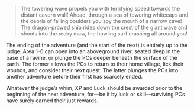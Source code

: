 > The towering wave propels you with terrifying speed towards the distant cavern wall! Ahead, through a sea of towering whitecaps and the debris of falling boulders you spy the mouth of a narrow cave! The dragon-prowed ship rides down the crest of the giant wave and shoots into the rocky maw, the howling surf crashing all around you!

The ending of the adventure (and the start of the next) is entirely up to the judge. Area 1-6 can open into an aboveground river, seated deep in the base of a ravine, or plunge the PCs deeper beneath the surface of the earth. The former allows the PCs to return to their home village, lick their wounds, and consider their next quest. The latter plunges the PCs into another adventure before their first has scarcely ended.

Whatever the judge’s whim, XP and Luck should be awarded prior to the beginning of the next adventure, for—be it by luck or skill—surviving PCs have surely earned their just rewards.